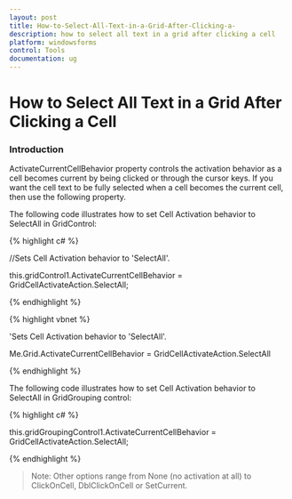 ```yaml
---
layout: post
title: How-to-Select-All-Text-in-a-Grid-After-Clicking-a-
description: how to select all text in a grid after clicking a cell
platform: windowsforms
control: Tools
documentation: ug
---
```


# How to Select All Text in a Grid After Clicking a Cell

### Introduction

ActivateCurrentCellBehavior property controls the activation behavior as a cell becomes current by being clicked or through the cursor keys. If you want the cell text to be fully selected when a cell becomes the current cell, then use the following property.

The following code illustrates how to set Cell Activation behavior to SelectAll in GridControl:

{% highlight c# %}



//Sets Cell Activation behavior to 'SelectAll'.

this.gridControl1.ActivateCurrentCellBehavior = GridCellActivateAction.SelectAll;


{% endhighlight %}

{% highlight vbnet %}



'Sets Cell Activation behavior to 'SelectAll'.

Me.Grid.ActivateCurrentCellBehavior = GridCellActivateAction.SelectAll


{% endhighlight %}

The following code illustrates how to set Cell Activation behavior to SelectAll in GridGrouping control:

{% highlight c# %}



this.gridGroupingControl1.ActivateCurrentCellBehavior = GridCellActivateAction.SelectAll;


{% endhighlight %}

> Note: Other options range from None (no activation at all) to ClickOnCell, DblClickOnCell or SetCurrent.

